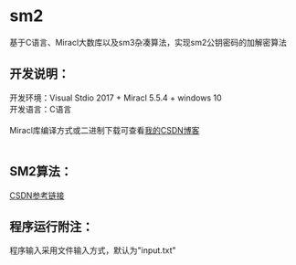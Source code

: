 # sm2
基于C语言、Miracl大数库以及sm3杂凑算法，实现sm2公钥密码的加解密算法

## 开发说明：  
开发环境：Visual Stdio 2017 + Miracl 5.5.4 + windows 10  
开发语言：C语言  
<br>
Miracl库编译方式或二进制下载可查看[我的CSDN博客](https://blog.csdn.net/qq_36290650/article/details/83421230)  
<br>

## SM2算法：
[CSDN参考链接](https://blog.csdn.net/u013137970/article/details/84573200)

## 程序运行附注：  
程序输入采用文件输入方式，默认为"input.txt"
